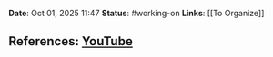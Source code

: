 **Date**: Oct 01, 2025 11:47
**Status**: #working-on
**Links**: [[To Organize]] 



## References: [YouTube](https://www.youtube.com/watch?v=rYfNrSz60q4)
